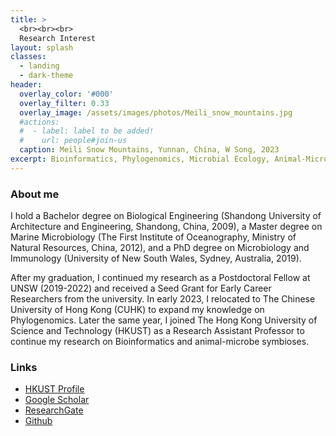 ```yaml
---
title: >
  <br><br><br>
  Research Interest
layout: splash
classes:
  - landing
  - dark-theme
header:
  overlay_color: '#000'
  overlay_filter: 0.33
  overlay_image: /assets/images/photos/Meili_snow_mountains.jpg
  #actions:
  #  - label: label to be added!
  #    url: people#join-us
  caption: Meili Snow Mountains, Yunnan, China, W Song, 2023
excerpt: Bioinformatics, Phylogenomics, Microbial Ecology, Animal-Microbe Symbioses
---
```


### About me

I hold a Bachelor degree on Biological Engineering (Shandong University of Architecture and Engineering, Shandong, China, 2009), 
a Master degree on Marine Microbiology (The First Institute of Oceanography, Ministry of Natural Resources, China, 2012), 
and a PhD degree on Microbiology and Immunology (University of New South Wales, Sydney, Australia, 2019). 

After my graduation, I continued my research as a Postdoctoral Fellow at UNSW (2019-2022) and received a Seed Grant for Early Career Researchers from the university.
In early 2023, I relocated to The Chinese University of Hong Kong (CUHK) to expand my knowledge on Phylogenomics. 
Later the same year, I joined The Hong Kong University of Science and Technology (HKUST) as a Research Assistant Professor to continue my research on Bioinformatics and animal-microbe symbioses.

### Links

+ [HKUST Profile](https://facultyprofiles.hkust.edu.hk/profiles.php?profile=weizhi-song-ocessongwz)
+ [Google Scholar](http://scholar.google.com/citations?user=4BMYEv8AAAAJ)
+ [ResearchGate](https://www.researchgate.net/profile/Weizhi-Song)
+ [Github](https://github.com/songweizhi)
